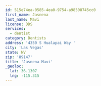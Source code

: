 ```yaml
---
id: 515e74ea-0585-4ea0-9754-a98508745cc0
first_name: Jasnena
last_name: Mavi
license: DDS
services:
  - dentist
category: Dentists
address: '4350 S Hualapai Way '
city: 'Las Vegas'
state: NV
zip: '89147'
title: 'Jasnena Mavi'
_geoloc:
  lat: 36.1307
  lng: -115.315
---
```

